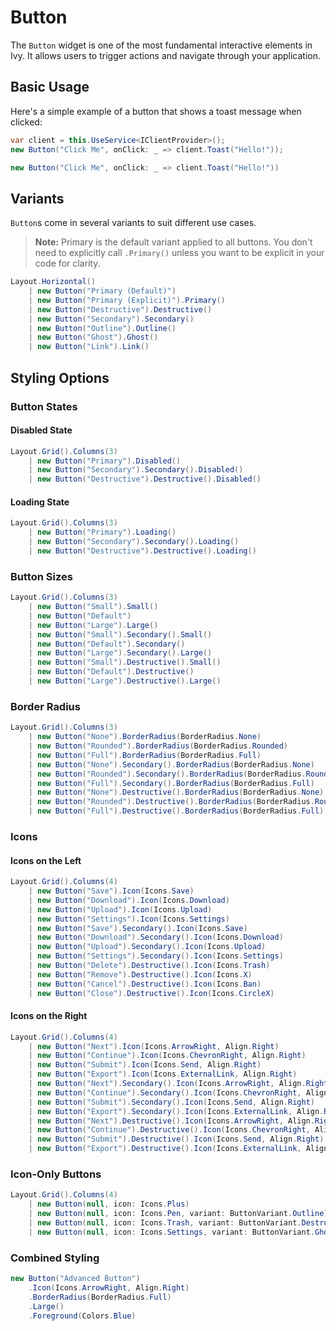 ﻿---
prepare: |
  var client = this.UseService<IClientProvider>();
---

# Button

The `Button` widget is one of the most fundamental interactive elements in Ivy. It allows users to trigger actions and navigate through your application.

## Basic Usage

Here's a simple example of a button that shows a toast message when clicked:

```csharp
var client = this.UseService<IClientProvider>();
new Button("Click Me", onClick: _ => client.Toast("Hello!"));
```

```csharp demo
new Button("Click Me", onClick: _ => client.Toast("Hello!"))
```

## Variants

`Button`s come in several variants to suit different use cases.

> **Note:** Primary is the default variant applied to all buttons. You don't need to explicitly call `.Primary()` unless you want to be explicit in your code for clarity.

```csharp demo-tabs ivy-bg
Layout.Horizontal()
    | new Button("Primary (Default)")
    | new Button("Primary (Explicit)").Primary()
    | new Button("Destructive").Destructive()
    | new Button("Secondary").Secondary()
    | new Button("Outline").Outline()
    | new Button("Ghost").Ghost()
    | new Button("Link").Link()
```

## Styling Options

### Button States

#### Disabled State

```csharp demo-tabs ivy-bg
Layout.Grid().Columns(3)
    | new Button("Primary").Disabled()
    | new Button("Secondary").Secondary().Disabled()
    | new Button("Destructive").Destructive().Disabled()
```

#### Loading State

```csharp demo-tabs ivy-bg
Layout.Grid().Columns(3)
    | new Button("Primary").Loading()
    | new Button("Secondary").Secondary().Loading()
    | new Button("Destructive").Destructive().Loading()
```

### Button Sizes

```csharp demo-tabs ivy-bg
Layout.Grid().Columns(3)
    | new Button("Small").Small()
    | new Button("Default")
    | new Button("Large").Large()
    | new Button("Small").Secondary().Small()
    | new Button("Default").Secondary()
    | new Button("Large").Secondary().Large()
    | new Button("Small").Destructive().Small()
    | new Button("Default").Destructive()
    | new Button("Large").Destructive().Large()
```

### Border Radius

```csharp demo-tabs ivy-bg
Layout.Grid().Columns(3)
    | new Button("None").BorderRadius(BorderRadius.None)
    | new Button("Rounded").BorderRadius(BorderRadius.Rounded)
    | new Button("Full").BorderRadius(BorderRadius.Full)
    | new Button("None").Secondary().BorderRadius(BorderRadius.None)
    | new Button("Rounded").Secondary().BorderRadius(BorderRadius.Rounded)
    | new Button("Full").Secondary().BorderRadius(BorderRadius.Full)
    | new Button("None").Destructive().BorderRadius(BorderRadius.None)
    | new Button("Rounded").Destructive().BorderRadius(BorderRadius.Rounded)
    | new Button("Full").Destructive().BorderRadius(BorderRadius.Full)
```

### Icons

#### Icons on the Left

```csharp demo-tabs ivy-bg
Layout.Grid().Columns(4)
    | new Button("Save").Icon(Icons.Save)
    | new Button("Download").Icon(Icons.Download)
    | new Button("Upload").Icon(Icons.Upload)
    | new Button("Settings").Icon(Icons.Settings)
    | new Button("Save").Secondary().Icon(Icons.Save)
    | new Button("Download").Secondary().Icon(Icons.Download)
    | new Button("Upload").Secondary().Icon(Icons.Upload)
    | new Button("Settings").Secondary().Icon(Icons.Settings)
    | new Button("Delete").Destructive().Icon(Icons.Trash)
    | new Button("Remove").Destructive().Icon(Icons.X)
    | new Button("Cancel").Destructive().Icon(Icons.Ban)
    | new Button("Close").Destructive().Icon(Icons.CircleX)
```

#### Icons on the Right

```csharp demo-tabs ivy-bg
Layout.Grid().Columns(4)
    | new Button("Next").Icon(Icons.ArrowRight, Align.Right)
    | new Button("Continue").Icon(Icons.ChevronRight, Align.Right)
    | new Button("Submit").Icon(Icons.Send, Align.Right)
    | new Button("Export").Icon(Icons.ExternalLink, Align.Right)
    | new Button("Next").Secondary().Icon(Icons.ArrowRight, Align.Right)
    | new Button("Continue").Secondary().Icon(Icons.ChevronRight, Align.Right)
    | new Button("Submit").Secondary().Icon(Icons.Send, Align.Right)
    | new Button("Export").Secondary().Icon(Icons.ExternalLink, Align.Right)
    | new Button("Next").Destructive().Icon(Icons.ArrowRight, Align.Right)
    | new Button("Continue").Destructive().Icon(Icons.ChevronRight, Align.Right)
    | new Button("Submit").Destructive().Icon(Icons.Send, Align.Right)
    | new Button("Export").Destructive().Icon(Icons.ExternalLink, Align.Right)
```

### Icon-Only Buttons

```csharp demo-tabs ivy-bg
Layout.Grid().Columns(4)
    | new Button(null, icon: Icons.Plus)
    | new Button(null, icon: Icons.Pen, variant: ButtonVariant.Outline)
    | new Button(null, icon: Icons.Trash, variant: ButtonVariant.Destructive)
    | new Button(null, icon: Icons.Settings, variant: ButtonVariant.Ghost)
```

### Combined Styling

```csharp demo-below
new Button("Advanced Button")
    .Icon(Icons.ArrowRight, Align.Right)
    .BorderRadius(BorderRadius.Full)
    .Large()
    .Foreground(Colors.Blue)
```

<WidgetDocs Type="Ivy.Button" ExtensionTypes="Ivy.ButtonExtensions" SourceUrl="https://github.com/Ivy-Interactive/Ivy-Framework/blob/main/Ivy/Widgets/Button.cs"/>
